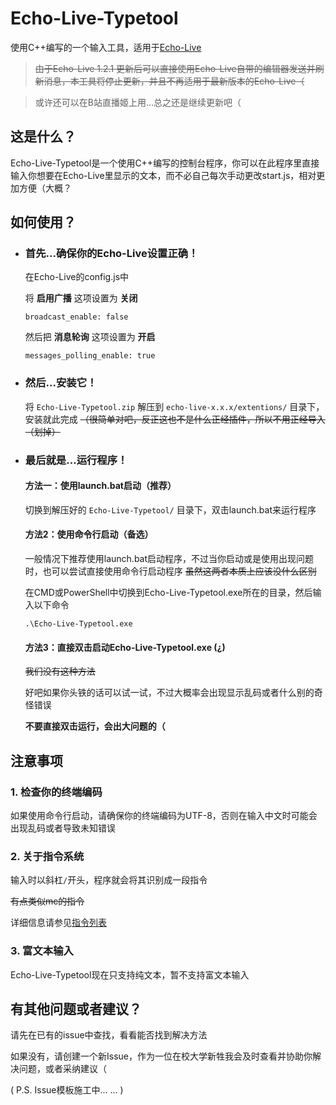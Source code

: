 # Echo-Live-Typetool

使用C++编写的一个输入工具，适用于[Echo-Live](https://github.com/sheep-realms/Echo-Live)

>~~由于Echo-Live 1.2.1 更新后可以直接使用Echo-Live自带的编辑器发送并刷新消息，本工具将停止更新，并且不再适用于最新版本的Echo-Live（~~ 

>或许还可以在B站直播姬上用...总之还是继续更新吧（



## 这是什么？

Echo-Live-Typetool是一个使用C++编写的控制台程序，你可以在此程序里直接输入你想要在Echo-Live里显示的文本，而不必自己每次手动更改start.js，相对更加方便（大概？


## 如何使用？

- ### 首先...确保你的Echo-Live设置正确！

    在Echo-Live的config.js中

    将 **启用广播** 这项设置为 **关闭**

    `broadcast_enable: false`

    然后把 **消息轮询** 这项设置为 **开启**

    `messages_polling_enable: true`

- ### 然后...安装它！

    将 `Echo-Live-Typetool.zip` 解压到 `echo-live-x.x.x/extentions/` 目录下，安装就此完成 ~~（很简单对吧，反正这也不是什么正经插件，所以不用正经导入（划掉）~~

- ### 最后就是...运行程序！
    #### 方法一：使用launch.bat启动（推荐）

    切换到解压好的 `Echo-Live-Typetool/` 目录下，双击launch.bat来运行程序

    #### 方法2：使用命令行启动（备选）

    一般情况下推荐使用launch.bat启动程序，不过当你启动或是使用出现问题时，也可以尝试直接使用命令行启动程序 ~~虽然这两者本质上应该没什么区别~~

    在CMD或PowerShell中切换到Echo-Live-Typetool.exe所在的目录，然后输入以下命令

    `.\Echo-Live-Typetool.exe`

    #### 方法3：直接双击启动Echo-Live-Typetool.exe (¿)

    ~~我们没有这种方法~~ 
    
    好吧如果你头铁的话可以试一试，不过大概率会出现显示乱码或者什么别的奇怪错误 
    
    **不要直接双击运行，会出大问题的（**

## 注意事项

### **1.** 检查你的终端编码

如果使用命令行启动，请确保你的终端编码为UTF-8，否则在输入中文时可能会出现乱码或者导致未知错误

### **2.** 关于指令系统


输入时以斜杠`/`开头，程序就会将其识别成一段指令

~~有点类似mc的指令~~

详细信息请参见[指令列表](https://github.com/RaySky-Rt/Echo-Live-Typetool/blob/master/COMMANDS.md)

### **3.** 富文本输入

Echo-Live-Typetool现在只支持纯文本，暂不支持富文本输入

## 有其他问题或者建议？

请先在已有的issue中查找，看看能否找到解决方法

如果没有，请创建一个新Issue，作为一位在校大学新牲我会及时查看并协助你解决问题，或者采纳建议（

( P.S. Issue模板施工中... ... )
